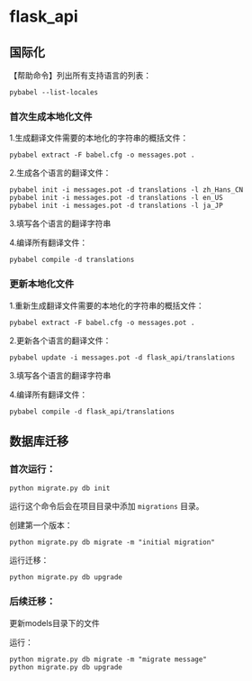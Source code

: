# flask_api

## 国际化

【帮助命令】列出所有支持语言的列表：

    pybabel --list-locales
    
### 首次生成本地化文件

1.生成翻译文件需要的本地化的字符串的概括文件：

    pybabel extract -F babel.cfg -o messages.pot .

2.生成各个语言的翻译文件：

    pybabel init -i messages.pot -d translations -l zh_Hans_CN
    pybabel init -i messages.pot -d translations -l en_US
    pybabel init -i messages.pot -d translations -l ja_JP

3.填写各个语言的翻译字符串

4.编译所有翻译文件：

    pybabel compile -d translations

### 更新本地化文件

1.重新生成翻译文件需要的本地化的字符串的概括文件：

    pybabel extract -F babel.cfg -o messages.pot .
    
2.更新各个语言的翻译文件：
    
    pybabel update -i messages.pot -d flask_api/translations
    
3.填写各个语言的翻译字符串

4.编译所有翻译文件：

    pybabel compile -d flask_api/translations
    
## 数据库迁移

### 首次运行：

    python migrate.py db init

运行这个命令后会在项目目录中添加 `migrations` 目录。

创建第一个版本：
    
    python migrate.py db migrate -m "initial migration"
      
运行迁移：

    python migrate.py db upgrade

### 后续迁移：

更新models目录下的文件
    
运行：

    python migrate.py db migrate -m "migrate message"
    python migrate.py db upgrade